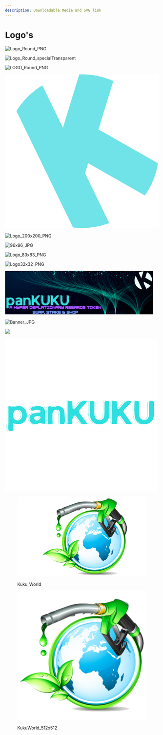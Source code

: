 ```yaml
---
description: Downloadable Media and SVG link
---
```


# Logo's



![Logo\_Round\_PNG](../../../.gitbook/assets/KUKU\_LOGO.png)

![Logo\_Round\_specialTransparent](../../../.gitbook/assets/SPECIAL\_TRANSPARENT.png)

![LOGO\_Round\_PNG](../../../.gitbook/assets/Official\_Logo\_Round.png)

![LOGO\_Round\_SVG](../../../.gitbook/assets/SVG.svg)

![Logo\_200x200\_PNG](../../../.gitbook/assets/Official\_Logo\_Round\_200x200.png)

![96x96\_JPG](<../../../.gitbook/assets/KUKU\_LOGO (1).png>)

![Logo\_83x83\_PNG](../../../.gitbook/assets/official\_logo\_round\_83x83.png)

![Logo32x32\_PNG](../../../.gitbook/assets/rsz\_official\_logo\_round\_32x32.png)

![](<../../../.gitbook/assets/A HYPER DEFLATIONARY REWARDS TOKEN.png>)

![Banner\_JPG](../../../.gitbook/assets/banner\_kuku.jpg)

![](../../../.gitbook/assets/KUKUSHOP\_TRANSPARENT\_500x500\_PNG.png)

![](<../../../.gitbook/assets/panKUKU-removebg-500x500 (1).png>)

<figure><img src="../../../.gitbook/assets/Kuku_World_Logo.png" alt=""><figcaption><p>Kuku_World</p></figcaption></figure>

<figure><img src="../../../.gitbook/assets/KUKU_WORLD_TRANSPARENT_512x512.png" alt=""><figcaption><p>KukuWorld_512x512</p></figcaption></figure>
